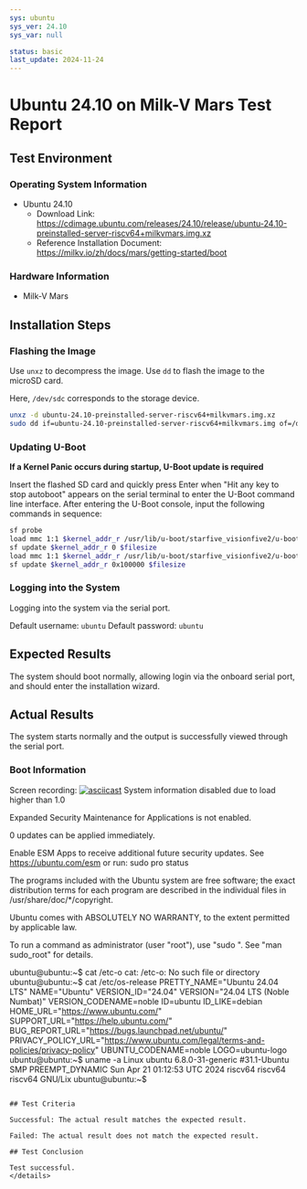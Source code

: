 ```yaml
---
sys: ubuntu
sys_ver: 24.10
sys_var: null

status: basic
last_update: 2024-11-24
---
```


# Ubuntu 24.10 on Milk-V Mars Test Report

## Test Environment

### Operating System Information

- Ubuntu 24.10
  - Download Link: https://cdimage.ubuntu.com/releases/24.10/release/ubuntu-24.10-preinstalled-server-riscv64+milkvmars.img.xz
  - Reference Installation Document: https://milkv.io/zh/docs/mars/getting-started/boot

### Hardware Information

- Milk-V Mars

## Installation Steps

### Flashing the Image

Use `unxz` to decompress the image. 
Use `dd` to flash the image to the microSD card.

Here, `/dev/sdc` corresponds to the storage device.

```bash
unxz -d ubuntu-24.10-preinstalled-server-riscv64+milkvmars.img.xz
sudo dd if=ubuntu-24.10-preinstalled-server-riscv64+milkvmars.img of=/dev/sdc bs=1M status=progress
```

### Updating U-Boot

**If a Kernel Panic occurs during startup, U-Boot update is required**

Insert the flashed SD card and quickly press Enter when "Hit any key to stop autoboot" appears on the serial terminal to enter the U-Boot command line interface.
After entering the U-Boot console, input the following commands in sequence:
```bash
sf probe
load mmc 1:1 $kernel_addr_r /usr/lib/u-boot/starfive_visionfive2/u-boot-spl.bin.normal.out
sf update $kernel_addr_r 0 $filesize
load mmc 1:1 $kernel_addr_r /usr/lib/u-boot/starfive_visionfive2/u-boot.itb
sf update $kernel_addr_r 0x100000 $filesize
```

### Logging into the System

Logging into the system via the serial port.

Default username: `ubuntu`
Default password: `ubuntu`

## Expected Results

The system should boot normally, allowing login via the onboard serial port, and should enter the installation wizard.

## Actual Results

The system starts normally and the output is successfully viewed through the serial port.

### Boot Information

Screen recording:
[![asciicast](https://asciinema.org/a/S4BWlczAOVA6r3HmBrdtjP7Ul)](https://asciinema.org/a/S4BWlczAOVA6r3HmBrdtjP7Ul)
 System information disabled due to load higher than 1.0

Expanded Security Maintenance for Applications is not enabled.

0 updates can be applied immediately.

Enable ESM Apps to receive additional future security updates.
See https://ubuntu.com/esm or run: sudo pro status



The programs included with the Ubuntu system are free software;
the exact distribution terms for each program are described in the
individual files in /usr/share/doc/*/copyright.

Ubuntu comes with ABSOLUTELY NO WARRANTY, to the extent permitted by
applicable law.

To run a command as administrator (user "root"), use "sudo <command>".
See "man sudo_root" for details.

ubuntu@ubuntu:~$ cat /etc-o
cat: /etc-o: No such file or directory
ubuntu@ubuntu:~$ cat /etc/os-release 
PRETTY_NAME="Ubuntu 24.04 LTS"
NAME="Ubuntu"
VERSION_ID="24.04"
VERSION="24.04 LTS (Noble Numbat)"
VERSION_CODENAME=noble
ID=ubuntu
ID_LIKE=debian
HOME_URL="https://www.ubuntu.com/"
SUPPORT_URL="https://help.ubuntu.com/"
BUG_REPORT_URL="https://bugs.launchpad.net/ubuntu/"
PRIVACY_POLICY_URL="https://www.ubuntu.com/legal/terms-and-policies/privacy-policy"
UBUNTU_CODENAME=noble
LOGO=ubuntu-logo
ubuntu@ubuntu:~$ uname -a
Linux ubuntu 6.8.0-31-generic #31.1-Ubuntu SMP PREEMPT_DYNAMIC Sun Apr 21 01:12:53 UTC 2024 riscv64 riscv64 riscv64 GNU/Lix
ubuntu@ubuntu:~$ 
 

```

## Test Criteria

Successful: The actual result matches the expected result.

Failed: The actual result does not match the expected result.

## Test Conclusion

Test successful.
</details>
